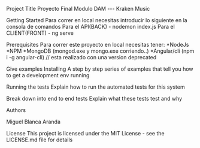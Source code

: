 Project Title
Proyecto Final Modulo DAM --- Kraken Music

Getting Started
Para correr en local necesitas introducir lo siguiente en la consola de comandos
Para el API(BACK) - nodemon index.js
Para el CLIENT(FRONT) - ng serve

Prerequisites
Para correr este proyecto en local necesitas tener:
  *NodeJs
  *NPM
  *MongoDB (mongod.exe y mongo.exe corriendo..)
  *Angular/cli (npm i -g angular-cli) // esta realizado con una version deprecated 

Give examples
Installing
A step by step series of examples that tell you how to get a development env running

Running the tests
Explain how to run the automated tests for this system

Break down into end to end tests
Explain what these tests test and why

Authors

Miguel Blanca Aranda

License
This project is licensed under the MIT License - see the LICENSE.md file for details
